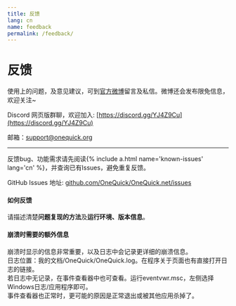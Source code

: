 ```yaml
---
title: 反馈
lang: cn
name: feedback
permalink: /feedback/
---
```


# 反馈

使用上的问题，及意见建议，可到[官方微博](http://weibo.com/onequick)留言及私信。微博还会发布限免信息，欢迎关注~

Discord 网页版群聊，欢迎加入: [https://discord.gg/YJ4Z9Cu](https://discord.gg/YJ4Z9Cu)

邮箱：[support@onequick.org](mailto:support@onequick.org)  

---

反馈bug、功能需求请先阅读{% include a.html name='known-issues' lang='cn' %}，并查询已有Issues，避免重复反馈。

GitHub Issues 地址: [github.com/OneQuick/OneQuick.net/issues](https://github.com/OneQuick/OneQuick.net/issues)  

#### 如何反馈

请描述清楚**问题复现的方法**及**运行环境、版本信息**。

#### 崩溃时需要的额外信息

崩溃时显示的信息非常重要，以及日志中会记录更详细的崩溃信息。  
日志位置：我的文档/OneQuick/OneQuick.log。在程序关于页面也有直接打开日志的链接。  
若日志中无记录，在事件查看器中也可查看。运行eventvwr.msc，左侧选择Windows日志/应用程序即可。  
事件查看器也正常时，更可能的原因是正常退出或被其他应用杀掉了。  
